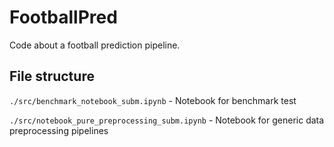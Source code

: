 # FootballPred

Code about a football prediction pipeline.

## File structure

`./src/benchmark_notebook_subm.ipynb` - Notebook for benchmark test

`./src/notebook_pure_preprocessing_subm.ipynb` - Notebook for generic data preprocessing pipelines
